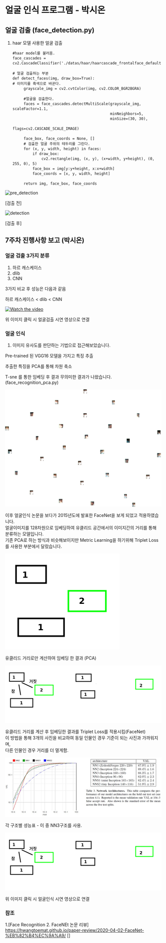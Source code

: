 # 얼굴 인식 프로그램 - 박시온


## 얼굴 검출 (face_detection.py)

1. haar 모델 사용한 얼굴 검출

       #haar model를 불러옴.
       face_cascades = cv2.CascadeClassifier('./datas/haar/haarcascade_frontalface_default.xml')
       
       # 얼굴 검출하는 부분
       def detect_faces(img, draw_box=True):
       # 이미지를 흑색으로 바꾼다.
            grayscale_img = cv2.cvtColor(img, cv2.COLOR_BGR2BGRA)
    
            #얼굴을 검출한다.
            faces = face_cascades.detectMultiScale(grayscale_img, scaleFactor=1.1,
                                                   minNeighbors=5,
                                                   minSize=(30, 30),
                                                   flags=cv2.CASCADE_SCALE_IMAGE)
        
            face_box, face_coords = None, []
            # 검출한 얼굴 주위의 테두리를 그린다.
            for (x, y, width, height) in faces:
                if draw_box:
                    cv2.rectangle(img, (x, y), (x+width, y+height), (0, 255, 0), 5)
                face_box = img[y:y+height, x:x+width]
                face_coords = [x, y, width, height]
        
            return img, face_box, face_coords

![pre_detection](./readme/pre_detection.jpg)

[검출 전]

![detection](./readme/detection.jpg)

[검출 후]


## 7주차 진행사항 보고 (박시온)

### 얼굴 검출 3가지 분류

1. 하르 캐스케이스
2. dlib
3. CNN

3가지 비교 후 성능은 다음과 같음

하르 캐스케이스 < dlib < CNN
  

[![Watch the video](./readme/detection.jpg)](https://youtu.be/at4-s1VCXSw)

위 이미지 클릭 시  얼굴검출 시연 영상으로 연결

### 얼굴 인식 

1. 이미지 유사도를 판단하는 기법으로 접근해보았습니다.

Pre-trained 된 VGG16 모델을 가지고 특징 추출

추출한 특징을 PCA를 통해 차원 축소

T-sne 를 통한 임베딩 후 결과 무의미한 결과가 나왔습니다. (face_recognition_pca.py)

![t-sne](./readme/t-sne.png)

이후 얼굴인식 논문을 보다가 2015년도에 발표한 FaceNet을 보게 되었고 적용하였습니다.    
얼굴이미지를 128차원으로 임베딩하여 유클리드 공간에서의 이미지간의 거리를 통해 분류하는 모델입니다.   
기존 PCA로 하는 방식과 비슷해보이지만 Metric Learning을 하기위해 Triplet Loss를 사용한 부분에서 달랐습니다. 

![pca_ex](./readme/pca_ex.png)

유클리드 거리로만 계산하여 임베딩 한 결과 (PCA)

![triplet](./readme/triplet.png)

유클리드 거리를 계산 후 임베딩한 결과를 Triplet Loss를 적용시킴(FaceNet)  
이 방법을 통해 3개의 사진을 비교하여 동일 인물인 경우 기준이 되는 사진과 가까워지며,  
다른 인물인 경우 거리를 더 멀게함.  

![facenet](./readme/facenet_score.jpg)

각 구조별 셩능표 - 이 중 NN3구조를 사용.

[![Watch the video](./readme/triplet.png)](https://youtu.be/lDQ3_9XK-mM)

위 이미지 클릭 시  얼굴인식 시연 영상으로 연결



### 참조 

1.[Face Recognition 2. FaceNEt 논문 리뷰]  https://hwangtoemat.github.io/paper-review/2020-04-02-FaceNet-%EB%82%B4%EC%9A%A9/ []



   

